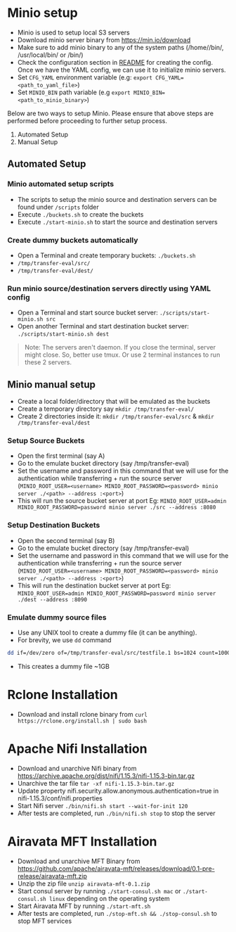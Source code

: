 # Minio setup

* Minio is used to setup local S3 servers
* Download minio server binary from https://min.io/download
* Make sure to add minio binary to any of the system paths (/home/<user>/bin/, /usr/local/bin/ or /bin/)
* Check the configuration section in [README](README.md) for creating the config. Once we have the YAML config, we can use it to initialize minio servers.
* Set `CFG_YAML` environment variable (e.g: `export CFG_YAML=<path_to_yaml_file>`)
* Set `MINIO_BIN` path variable (e.g `export MINIO_BIN=<path_to_minio_binary>`)

Below are two ways to setup Minio. Please ensure that above steps are performed before proceeding to further setup process.
1. Automated Setup
2. Manual Setup

## Automated Setup

### Minio automated setup scripts

* The scripts to setup the minio source and destination servers can be found under `/scripts` folder
* Execute `./buckets.sh` to create the buckets
* Execute `./start-minio.sh` to start the source and destination servers

### Create dummy buckets automatically

- Open a Terminal and create temporary buckets: `./buckets.sh` 
- `/tmp/transfer-eval/src/`
- `/tmp/transfer-eval/dest/`

### Run minio source/destination servers directly using YAML config
- Open a Terminal and start source bucket server: `./scripts/start-minio.sh src`
- Open another Terminal and start destination bucket server: `./scripts/start-minio.sh dest`

> Note: The servers aren't daemon. If you close the terminal, server might close. So, better use tmux. Or use 2 terminal instances to run these 2 servers.


## Minio manual setup

* Create a local folder/directory that will be emulated as the buckets
* Create a temporary directory say ```mkdir /tmp/transfer-eval/```
* Create 2 directories inside it: ```mkdir /tmp/transfer-eval/src``` & ```mkdir /tmp/transfer-eval/dest```


### Setup Source Buckets
* Open the first terminal (say A)
* Go to the emulate bucket directory (say /tmp/transfer-eval)
* Set the username and password in this command that we will use for the authentication while transferring + run the source server (`MINIO_ROOT_USER=<username> MINIO_ROOT_PASSWORD=<password> minio server ./<path> --address :<port>`)
* This will run the source bucket server at port <port> Eg:  ```MINIO_ROOT_USER=admin MINIO_ROOT_PASSWORD=password minio server ./src --address :8080```


### Setup Destination Buckets
* Open the second terminal (say B)
* Go to the emulate bucket directory (say /tmp/transfer-eval)
* Set the username and password in this command that we will use for the authentication while transferring + run the source server (`MINIO_ROOT_USER=<username> MINIO_ROOT_PASSWORD=<password> minio server ./<path> --address :<port>`)
* This will run the destination bucket server at port <port> Eg:  ```MINIO_ROOT_USER=admin MINIO_ROOT_PASSWORD=password minio server ./dest --address :8090```

### Emulate dummy source files

* Use any UNIX tool to create a dummy file (it can be anything).
* For brevity, we use `dd` command
```bash
dd if=/dev/zero of=/tmp/transfer-eval/src/testfile.1 bs=1024 count=1000000
```
*  This creates a dummy file ~1GB

# Rclone Installation

* Download and install rclone binary from ```curl https://rclone.org/install.sh | sudo bash```

# Apache Nifi Installation

* Download and unarchive Nifi binary from https://archive.apache.org/dist/nifi/1.15.3/nifi-1.15.3-bin.tar.gz
* Unarchive the tar file ```tar -xf nifi-1.15.3-bin.tar.gz```
* Update property nifi.security.allow.anonymous.authentication=true in nifi-1.15.3/conf/nifi.properties
* Start Nifi server ```./bin/nifi.sh start --wait-for-init 120```
* After tests are completed, run ```./bin/nifi.sh stop``` to stop the server

# Airavata MFT Installation

* Download and unarchive MFT Binary from https://github.com/apache/airavata-mft/releases/download/0.1-pre-release/airavata-mft.zip
* Unzip the zip file ```unzip airavata-mft-0.1.zip```
* Start consul server by running ```./start-consul.sh mac``` or ```./start-consul.sh linux``` depending on the operating system
* Start Airavata MFT by running ```./start-mft.sh```
* After tests are completed, run ```./stop-mft.sh && ./stop-consul.sh``` to stop MFT services
